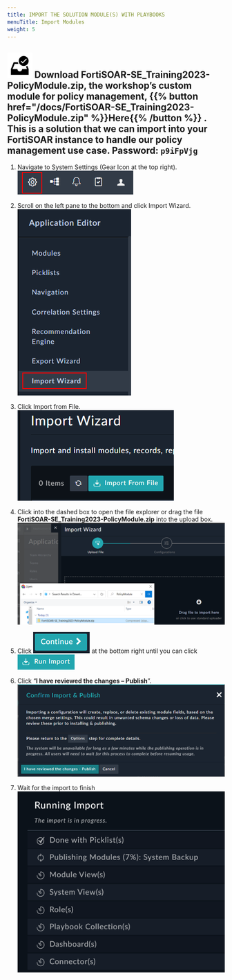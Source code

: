 ```yaml
---
title: IMPORT THE SOLUTION MODULE(S) WITH PLAYBOOKS
menuTitle: Import Modules
weight: 5
---
```


![user_complete_icon](check_box.svg)
Download FortiSOAR-SE_Training2023-PolicyModule.zip, the workshop’s custom module for policy management, {{% button href="/docs/FortiSOAR-SE_Training2023-PolicyModule.zip" %}}Here{{% /button %}} . This is a solution that we can import into your FortiSOAR instance to handle our policy management use case.
Password: `p9iFpVjg`
---

1. Navigate to System Settings (Gear Icon at the top right). ![System Settings Icon](topright.png)

1. Scroll on the left pane to the bottom and click Import Wizard. ![Import Wizard Option](impwiz.png?height=400px)

1. Click Import from File. ![Import from File Icon](impfile.png?height=200px)

1. Click into the dashed box to open the file explorer or drag the file **FortiSOAR-SE_Training2023-PolicyModule.zip** into the upload box. ![File Import By selecting file](fileexp.png?height=400px)

1. Click ![Continue Button](continue.png?height=40px&classes=left,inline) at the bottom right until you can click ![Run Import button](runimp.png?classes=left,inline)

1. Click “**I have reviewed the changes – Publish**”. ![Review Publish Popup](revpub.png?height=300px)

1. Wait for the import to finish
![Import Status](import_status.png?height=300px)
